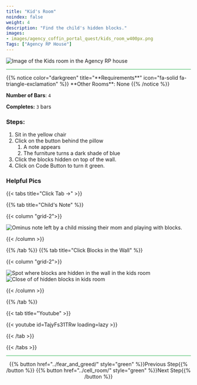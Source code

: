 ```yaml
---
title: "Kid's Room"
noindex: false
weight: 4
description: "Find the child's hidden blocks."
images:
- images/agency_coffin_portal_quest/kids_room_w400px.png
Tags: ["Agency RP House"]
---
```


![Image of the Kids room in the Agency RP house](/images/agency_coffin_portal_quest/kids_room_w400px.png)

<hr style="background-color: #28b44c" size=8>
{{% notice color="darkgreen" title="**Requirements**" icon="fa-solid fa-triangle-exclamation"  %}}
**Other Rooms**: None
{{% /notice %}}

**Number of Bars**: `4`

**Completes:** `3` bars
### Steps:
1. Sit in the yellow chair
1. Click on the button behind the pillow
    1. A note appears
    1. The furniture turns a dark shade of blue
1. Click the blocks hidden on top of the wall.
1. Click on Code Button to turn it green.

### Helpful Pics
{{< tabs title="Click Tab ->" >}}

{{% tab title="Child's Note" %}}

{{< column "grid-2">}}

![Ominus note left by a child missing their mom and playing with blocks.](/images/agency_coffin_portal_quest/kids_room_note_from_child.png)

{{< /column >}}

{{% /tab %}}
{{% tab title="Click Blocks in the Wall" %}}

{{< column "grid-2">}}

![Spot where blocks are hidden in the wall in the kids room](/images/agency_coffin_portal_quest/kids_room_click_blocks_in_wall.png)
![Close of of hidden blocks in kids room](/images/agency_coffin_portal_quest/kids_room_hidden_blocks_in_wall.png)

{{< /column >}}

{{% /tab %}}

{{< tab title="Youtube" >}}

{{< youtube id=TajyFs31TRw loading=lazy >}}

{{< /tab >}}

{{< /tabs >}}

<hr style="background-color: #28b44c" size=8>

<div align="center">{{% button href="../fear_and_greed/" style="green" %}}Previous Step{{% /button %}} {{% button href="../cell_room/" style="green" %}}Next Step{{% /button %}}</div>